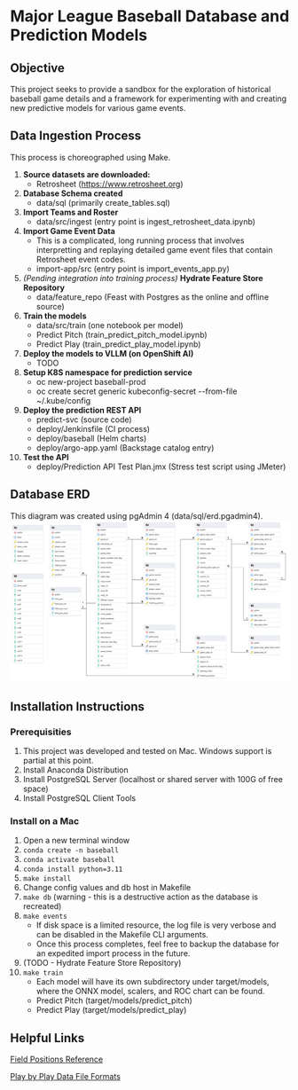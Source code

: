 # Major League Baseball Database and Prediction Models

## Objective
This project seeks to provide a sandbox for the exploration of historical baseball game details and a framework for experimenting with and creating new predictive models for various game events.

## Data Ingestion Process
This process is choreographed using Make.
1. **Source datasets are downloaded:**
    - Retrosheet (https://www.retrosheet.org)
2. **Database Schema created**
    - data/sql (primarily create_tables.sql)
3. **Import Teams and Roster**
    - data/src/ingest (entry point is ingest_retrosheet_data.ipynb)
4. **Import Game Event Data**
    - This is a complicated, long running process that involves interpretting and replaying detailed game event files that contain Retrosheet event codes.
    - import-app/src (entry point is import_events_app.py)
5. *(Pending integration into training process)* **Hydrate Feature Store Repository**
    - data/feature_repo (Feast with Postgres as the online and offline source)
6. **Train the models**
    - data/src/train (one notebook per model)
    - Predict Pitch (train_predict_pitch_model.ipynb)
    - Predict Play (train_predict_play_model.ipynb)
7. **Deploy the models to VLLM (on OpenShift AI)**
    - TODO
8. **Setup K8S namespace for prediction service**
    - oc new-project baseball-prod
    - oc create secret generic kubeconfig-secret --from-file ~/.kube/config
9. **Deploy the prediction REST API**
    - predict-svc (source code)
    - deploy/Jenkinsfile (CI process)
    - deploy/baseball (Helm charts)
    - deploy/argo-app.yaml (Backstage catalog entry)
10. **Test the API**
    - deploy/Prediction API Test Plan.jmx (Stress test script using JMeter)

## Database ERD
This diagram was created using pgAdmin 4 (data/sql/erd.pgadmin4).
![ER Diagram for Baseball DB](data/sql/erd.png)

## Installation Instructions

### Prerequisities
1. This project was developed and tested on Mac.  Windows support is partial at this point.
2. Install Anaconda Distribution
3. Install PostgreSQL Server (localhost or shared server with 100G of free space)
4. Install PostgreSQL Client Tools

### Install on a Mac
1. Open a new terminal window
2. `conda create -n baseball`
3. `conda activate baseball`
4. `conda install python=3.11`
5. `make install`
6. Change config values and db host in Makefile
7. `make db` (warning - this is a destructive action as the database is recreated)
8. `make events`
    - If disk space is a limited resource, the log file is very verbose and can be disabled in the Makefile CLI arguments.
    - Once this process completes, feel free to backup the database for an expedited import process in the future.
9. (TODO - Hydrate Feature Store Repository)
10. `make train`
    - Each model will have its own subdirectory under target/models, where the ONNX model, scalers, and ROC chart can be found.
    - Predict Pitch (target/models/predict_pitch)
    - Predict Play (target/models/predict_play)

## Helpful Links

[Field Positions Reference](https://en.wikipedia.org/wiki/Baseball_positions)

[Play by Play Data File Formats](https://www.retrosheet.org/game.htm)
